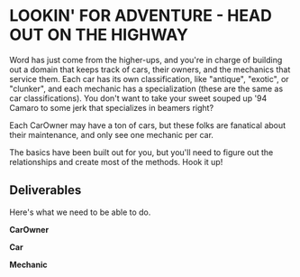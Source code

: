# LOOKIN' FOR ADVENTURE - HEAD OUT ON THE HIGHWAY

Word has just come from the higher-ups, and you're in charge of building out a domain that keeps track of cars, their owners, and the mechanics that service them.  Each car has its own classification, like "antique", "exotic", or "clunker", and each mechanic has a specialization (these are the same as car classifications).  You don't want to take your sweet souped up '94 Camaro to some jerk that specializes in beamers right?

Each CarOwner may have a ton of cars, but these folks are fanatical about their maintenance, and only see one mechanic per car.

The basics have been built out for you, but you'll need to figure out the relationships and create most of the methods.  Hook it up!

## Deliverables

Here's what we need to be able to do.

**CarOwner**

  <!-- - Get a list of all owners -->

  <!-- - Get a list of all the cars that a specific owner has -->

  <!-- - Get a list of all the mechanics that a specific owner goes to

  - Get the average amount of cars owned for all owners -->

**Car**

  <!-- - Get a list of all cars -->

  <!-- - Get a list of all car classifications -->
<!-- 
  - Get a list of mechanics that have an expertise that matches the car classification -->

**Mechanic**

  <!-- - Get a list of all mechanics -->

  <!-- - Get a list of all cars that a mechanic services -->
<!-- 
  - Get a list of all the car owners that go to a specific mechanic

  - Get a list of the names of all car owners who
  go to a specific mechanic -->
